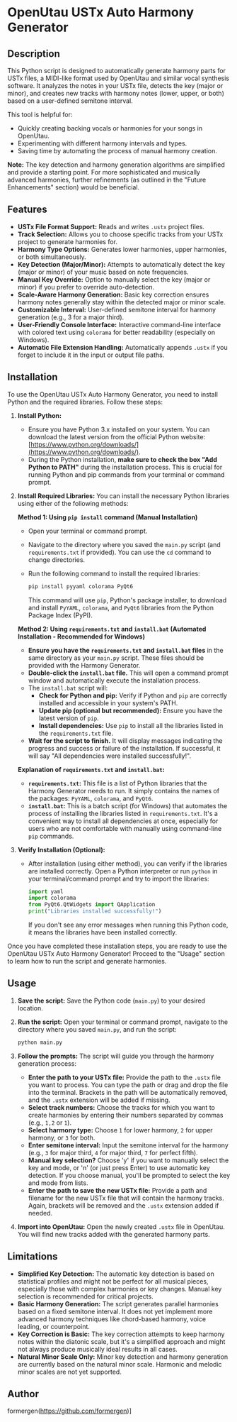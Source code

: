 
# OpenUtau USTx Auto Harmony Generator

## Description

This Python script is designed to automatically generate harmony parts for USTx files, a MIDI-like format used by OpenUtau and similar vocal synthesis software. It analyzes the notes in your USTx file, detects the key (major or minor), and creates new tracks with harmony notes (lower, upper, or both) based on a user-defined semitone interval.

This tool is helpful for:

*   Quickly creating backing vocals or harmonies for your songs in OpenUtau.
*   Experimenting with different harmony intervals and types.
*   Saving time by automating the process of manual harmony creation.

**Note:** The key detection and harmony generation algorithms are simplified and provide a starting point. For more sophisticated and musically advanced harmonies, further refinements (as outlined in the "Future Enhancements" section) would be beneficial.

## Features

*   **USTx File Format Support:** Reads and writes `.ustx` project files.
*   **Track Selection:** Allows you to choose specific tracks from your USTx project to generate harmonies for.
*   **Harmony Type Options:** Generates lower harmonies, upper harmonies, or both simultaneously.
*   **Key Detection (Major/Minor):**  Attempts to automatically detect the key (major or minor) of your music based on note frequencies.
*   **Manual Key Override:** Option to manually select the key (major or minor) if you prefer to override auto-detection.
*   **Scale-Aware Harmony Generation:**  Basic key correction ensures harmony notes generally stay within the detected major or minor scale.
*   **Customizable Interval:** User-defined semitone interval for harmony generation (e.g., 3 for a major third).
*   **User-Friendly Console Interface:**  Interactive command-line interface with colored text using `colorama` for better readability (especially on Windows).
*   **Automatic File Extension Handling:**  Automatically appends `.ustx` if you forget to include it in the input or output file paths.

## Installation

To use the OpenUtau USTx Auto Harmony Generator, you need to install Python and the required libraries. Follow these steps:

1.  **Install Python:**
    *   Ensure you have Python 3.x installed on your system. You can download the latest version from the official Python website: [https://www.python.org/downloads/](https://www.python.org/downloads/).
    *   During the Python installation, **make sure to check the box "Add Python to PATH"** during the installation process. This is crucial for running Python and pip commands from your terminal or command prompt.

2.  **Install Required Libraries:**
    You can install the necessary Python libraries using either of the following methods:

    **Method 1: Using `pip install` command (Manual Installation)**

    *   Open your terminal or command prompt.
    *   Navigate to the directory where you saved the `main.py` script (and `requirements.txt` if provided). You can use the `cd` command to change directories.
    *   Run the following command to install the required libraries:

        ```bash
        pip install pyyaml colorama PyQt6
        ```

        This command will use `pip`, Python's package installer, to download and install `PyYAML`, `colorama`, and `PyQt6` libraries from the Python Package Index (PyPI).

    **Method 2: Using `requirements.txt` and `install.bat` (Automated Installation - Recommended for Windows)**

    *   **Ensure you have the `requirements.txt` and `install.bat` files** in the same directory as your `main.py` script. These files should be provided with the Harmony Generator.
    *   **Double-click the `install.bat` file.** This will open a command prompt window and automatically execute the installation process.
    *   The `install.bat` script will:
        *   **Check for Python and pip:** Verify if Python and `pip` are correctly installed and accessible in your system's PATH.
        *   **Update pip (optional but recommended):** Ensure you have the latest version of `pip`.
        *   **Install dependencies:** Use `pip` to install all the libraries listed in the `requirements.txt` file.
    *   **Wait for the script to finish.** It will display messages indicating the progress and success or failure of the installation. If successful, it will say "All dependencies were installed successfully!".

    **Explanation of `requirements.txt` and `install.bat`:**

    *   **`requirements.txt`:** This file is a list of Python libraries that the Harmony Generator needs to run. It simply contains the names of the packages: `PyYAML`, `colorama`, and `PyQt6`.
    *   **`install.bat`:** This is a batch script (for Windows) that automates the process of installing the libraries listed in `requirements.txt`. It's a convenient way to install all dependencies at once, especially for users who are not comfortable with manually using command-line `pip` commands.

3.  **Verify Installation (Optional):**

    *   After installation (using either method), you can verify if the libraries are installed correctly. Open a Python interpreter or run `python` in your terminal/command prompt and try to import the libraries:

        ```python
        import yaml
        import colorama
        from PyQt6.QtWidgets import QApplication
        print("Libraries installed successfully!")
        ```

        If you don't see any error messages when running this Python code, it means the libraries have been installed correctly.

Once you have completed these installation steps, you are ready to use the OpenUtau USTx Auto Harmony Generator! Proceed to the "Usage" section to learn how to run the script and generate harmonies.

## Usage

1.  **Save the script:** Save the Python code (`main.py`) to your desired location.
2.  **Run the script:** Open your terminal or command prompt, navigate to the directory where you saved `main.py`, and run the script:

    ```bash
    python main.py
    ```

3.  **Follow the prompts:** The script will guide you through the harmony generation process:

    *   **Enter the path to your USTx file:** Provide the path to the `.ustx` file you want to process. You can type the path or drag and drop the file into the terminal. Brackets in the path will be automatically removed, and the `.ustx` extension will be added if missing.
    *   **Select track numbers:**  Choose the tracks for which you want to create harmonies by entering their numbers separated by commas (e.g., `1,2` or `1`).
    *   **Select harmony type:** Choose `1` for lower harmony, `2` for upper harmony, or `3` for both.
    *   **Enter semitone interval:**  Input the semitone interval for the harmony (e.g., `3` for major third, `4` for major third, `7` for perfect fifth).
    *   **Manual key selection?** Choose 'y' if you want to manually select the key and mode, or 'n' (or just press Enter) to use automatic key detection. If you choose manual, you'll be prompted to select the key and mode from lists.
    *   **Enter the path to save the new USTx file:**  Provide a path and filename for the new USTx file that will contain the harmony tracks. Again, brackets will be removed and the `.ustx` extension added if needed.

4.  **Import into OpenUtau:** Open the newly created `.ustx` file in OpenUtau. You will find new tracks added with the generated harmony parts.

## Limitations

*   **Simplified Key Detection:** The automatic key detection is based on statistical profiles and might not be perfect for all musical pieces, especially those with complex harmonies or key changes. Manual key selection is recommended for critical projects.
*   **Basic Harmony Generation:** The script generates parallel harmonies based on a fixed semitone interval. It does not yet implement more advanced harmony techniques like chord-based harmony, voice leading, or counterpoint.
*   **Key Correction is Basic:** The key correction attempts to keep harmony notes within the diatonic scale, but it's a simplified approach and might not always produce musically ideal results in all cases.
*   **Natural Minor Scale Only:** Minor key detection and harmony generation are currently based on the natural minor scale. Harmonic and melodic minor scales are not yet supported.

## Author

formergen(https://github.com/formergen)]

